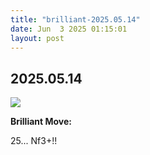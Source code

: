 ```yaml
---
title: "brilliant-2025.05.14"
date: Jun  3 2025 01:15:01
layout: post
---
```


## 2025.05.14

![](images/brilliant-2025.05.14.png)

**Brilliant Move:**

25... Nf3+!!
